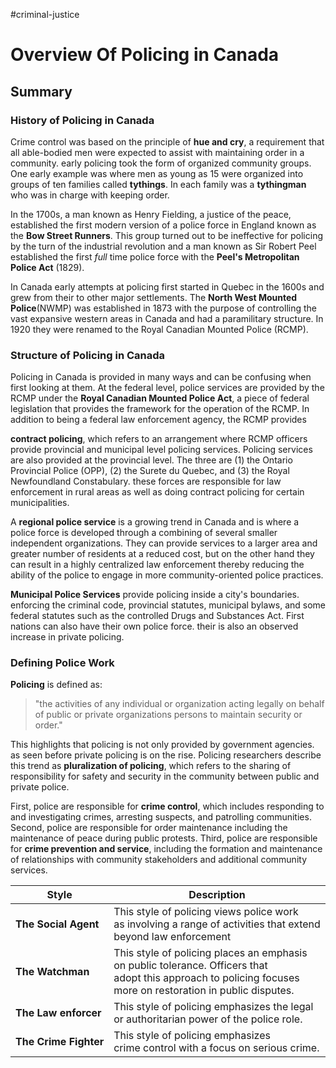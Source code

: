 #criminal-justice 
# Overview Of Policing in Canada
## Summary

### History of Policing in Canada

Crime control was based on the principle of **hue and cry**, a requirement that all able-bodied men were expected to assist with maintaining order in a community. early policing took the form of organized community groups. One early example was where men as young as 15 were organized into groups of ten families called **tythings**. In each family was a **tythingman** who was in charge with keeping order. 

In the 1700s, a man known as Henry Fielding, a justice of the peace, established the first modern version of a police force in England known as the **Bow Street Runners**. This group turned out to be ineffective for policing by the turn of the industrial revolution and a man known as Sir Robert Peel established the first *full* time police force with the **Peel's Metropolitan Police Act** (1829).

In Canada early attempts at policing first started in Quebec in the 1600s and grew from their to other major settlements. The **North West Mounted Police**(NWMP) was established in 1873 with the purpose of controlling the vast expansive western areas in Canada and had a paramilitary structure. In 1920 they were renamed to the Royal Canadian Mounted Police (RCMP).

### Structure of Policing in Canada

Policing in Canada is provided in many ways and can be confusing when first looking at them. At the federal level, police services are provided by the RCMP under the **Royal Canadian Mounted Police Act**, a piece of federal legislation that provides the framework for the operation of the RCMP. In addition to being  a federal law enforcement agency, the RCMP provides 

**contract policing**, which refers to an arrangement where RCMP officers provide provincial and municipal level policing services. Policing services are also provided at the provincial level. The three are (1) the Ontario Provincial Police (OPP), (2) the Surete du Quebec, and (3) the Royal Newfoundland Constabulary. these forces are responsible for law enforcement in rural areas as well as doing contract policing for certain municipalities. 

A **regional police service** is a growing trend in Canada and is where a police force is developed through a combining of several smaller independent organizations. They can provide services to a larger area and greater number of residents at a reduced cost, but on the other hand they can result in a highly centralized law enforcement thereby reducing the ability of the police to engage in more community-oriented police practices. 

**Municipal Police Services** provide policing inside a city's boundaries. enforcing the criminal code, provincial statutes, municipal bylaws, and some federal statutes such as the controlled Drugs and Substances Act. First nations can also have their own police force. their is also an observed increase in private policing.  

### Defining Police Work

**Policing** is defined as:
> "the activities of any individual or organization acting
> legally on behalf of public or private organizations
> persons to maintain security or order."

This highlights that policing is not only provided by government agencies. as seen before private policing is on the rise. Policing researchers describe this trend as **pluralization of policing**, which refers to the sharing of responsibility for safety and security in the community between public and private police.

First, police are responsible for **crime control**, which includes responding to and investigating crimes, arresting suspects, and patrolling communities. Second, police are responsible for order maintenance including the maintenance of peace during public protests. Third, police are responsible for **crime prevention and service**, including the formation and maintenance of relationships with community stakeholders and additional community services.

| Style                 | Description                                                                                                                                                              |
| --------------------- | ------------------------------------------------------------------------------------------------------------------------------------------------------------------------ |
| **The Social Agent**  | This style of policing views police work<br> as involving a range of activities that extend<br> beyond law enforcement                                                   |
| **The Watchman**      | This style of policing places an emphasis<br> on public tolerance. Officers that<br> adopt this approach to policing focuses<br> more on restoration in public disputes. |
| **The Law enforcer**  | This style of policing emphasizes the legal<br> or authoritarian power of the police role.                                                                               |
| **The Crime Fighter** | This style of policing emphasizes<br> crime control with a focus on serious crime.                                                                                       |                                                                                                                                                                          |